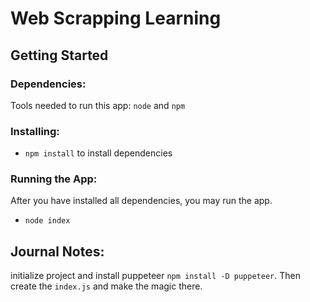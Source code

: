 # Web Scrapping Learning

## Getting Started

### Dependencies:
Tools needed to run this app: `node` and `npm`

### Installing:
* `npm install` to install dependencies

### Running the App:
After you have installed all dependencies, you may run the app.

- `node index`

## Journal Notes:
initialize project and install puppeteer ``npm install -D puppeteer``. Then create the ``index.js`` and make the magic there.
